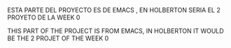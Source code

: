 ESTA PARTE DEL PROYECTO ES DE EMACS , EN HOLBERTON SERIA EL 2 PROYETO DE LA WEEK 0 




THIS PART OF THE PROJECT IS FROM EMACS, IN HOLBERTON IT WOULD BE THE 2 PROJET OF THE WEEK 0